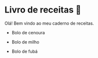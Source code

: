 # Livro de receitas :bookmark_tabs:

Olá! Bem vindo ao meu caderno de receitas.

- Bolo de cenoura

- Bolo de milho

- Bolo de fubá
